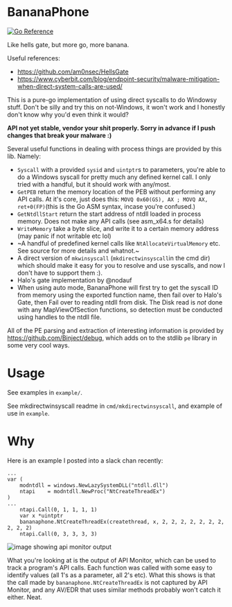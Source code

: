 # BananaPhone

[![Go Reference](https://pkg.go.dev/badge/github.com/C-Sto/BananaPhone.svg)](https://pkg.go.dev/github.com/C-Sto/BananaPhone/pkg/BananaPhone)

Like hells gate, but more go, more banana.

Useful references:
- https://github.com/am0nsec/HellsGate
- https://www.cyberbit.com/blog/endpoint-security/malware-mitigation-when-direct-system-calls-are-used/

This is a pure-go implementation of using direct syscalls to do Windowsy stuff. Don't be silly and try this on not-Windows, it won't work and I honestly don't know why you'd even think it would?

**API not yet stable, vendor your shit properly. Sorry in advance if I push changes that break your malware :)**

Several useful functions in dealing with process things are provided by this lib. Namely:
- `Syscall` with a provided `sysid` and `uintptr`s to parameters, you're able to do a Windows syscall for pretty much any defined kernel call. I only tried with a handful, but it should work with any/most.
- `GetPEB` return the memory location of the PEB without performing any API calls. At it's core, just does this: `MOVQ 0x60(GS), AX ; MOVQ AX, ret+0(FP)`(this is the Go ASM syntax, incase you're confused.)
- `GetNtdllStart` return the start address of ntdll loaded in process memory. Does not make any API calls (see asm_x64.s for details)
- `WriteMemory` take a byte slice, and write it to a certain memory address (may panic if not writable etc lol)
- ~A handful of predefined kernel calls like `NtAllocateVirtualMemory` etc. See source for more details and whatnot.~
- A direct version of `mkwinsyscall` (`mkdirectwinsyscall`in the cmd dir) which should make it easy for you to resolve and use syscalls, and now I don't have to support them :).
- Halo's gate implementation by @nodauf
- When using auto mode, BananaPhone will first try to get the syscall ID from memory using the exported function name, then fail over to Halo's Gate, then Fail over to reading ntdll from disk. The Disk read is *not* done with any MapViewOfSection functions, so detection must be conducted using handles to the ntdll file.

All of the PE parsing and extraction of interesting information is provided by https://github.com/Binject/debug, which adds on to the stdlib `pe` library in some very cool ways.

# Usage

See examples in `example/`.

See mkdirectwinsyscall readme in `cmd/mkdirectwinsyscall`, and example of use in `example`.

# Why

Here is an example I posted into a slack chan recently:

```
...
var (
	modntdll = windows.NewLazySystemDLL("ntdll.dll")
	ntapi    = modntdll.NewProc("NtCreateThreadEx")
)
...
	ntapi.Call(0, 1, 1, 1, 1)
	var x *uintptr
	bananaphone.NtCreateThreadEx(createthread, x, 2, 2, 2, 2, 2, 2, 2, 2, 2, 2)
	ntapi.Call(0, 3, 3, 3, 3)
 ```
![image showing api monitor output](img/apiMonitor.png)
  
  What you're looking at is the output of API Monitor, which can be used to track a program's API calls. Each function was called with some easy to identify values (all 1's as a parameter, all 2's etc). What this shows is that the call made by `bananaphone.NtCreateThreadEx` is not captured by API Monitor, and any AV/EDR that uses similar methods probably won't catch it either. Neat.
  

